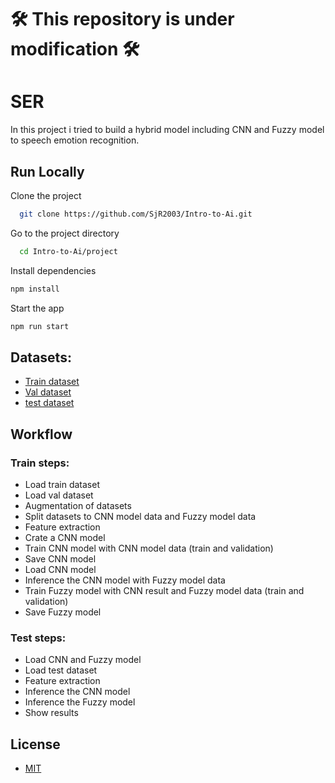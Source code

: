 # 🛠 This repository is under modification 🛠 


# SER 

In this project i tried to build a hybrid model including CNN and Fuzzy model to speech emotion recognition.  

## Run Locally  

Clone the project  

~~~bash  
  git clone https://github.com/SjR2003/Intro-to-Ai.git
~~~

Go to the project directory  

~~~bash  
  cd Intro-to-Ai/project
~~~

Install dependencies  

~~~bash  
npm install
~~~

Start the app  

~~~bash  
npm run start
~~~

## Datasets:

  - [Train dataset](https://zenodo.org/records/1188976/files/Audio_Speech_Actors_01-24.zip?download=1)
  - [Val dataset](https://zenodo.org/records/1188976/files/Audio_Speech_Actors_01-24.zip?download=1)
  - [test dataset](https://zenodo.org/records/1188976/files/Audio_Speech_Actors_01-24.zip?download=1)


## Workflow  

### Train steps:

  - Load train dataset
  - Load val dataset
  - Augmentation of datasets
  - Split datasets to CNN model data and Fuzzy model data
  - Feature extraction
  - Crate a CNN model
  - Train CNN model with CNN model data (train and validation)
  - Save CNN model
  - Load CNN model
  - Inference the CNN model with Fuzzy model data
  - Train Fuzzy model with CNN result and Fuzzy model data (train and validation)
  - Save Fuzzy model

### Test steps:

  - Load CNN and Fuzzy model
  - Load test dataset
  - Feature extraction
  - Inference the CNN model 
  - Inference the Fuzzy model 
  - Show results

## License  

- [MIT](https://choosealicense.com/licenses/mit/)


